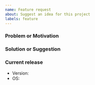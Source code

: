 ```yaml
---
name: Feature request
about: Suggest an idea for this project
labels: feature
---
```


### Problem or Motivation


### Solution or Suggestion


### Current release
- Version: 
- OS: 